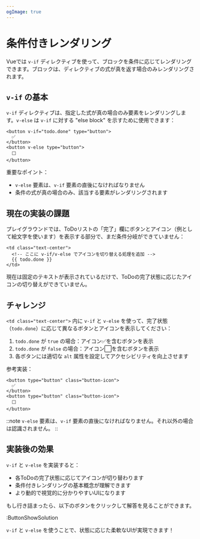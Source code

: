 ```yaml
---
ogImage: true
---
```


# 条件付きレンダリング

Vueでは `v-if` ディレクティブを使って、ブロックを条件に応じてレンダリングできます。ブロックは、ディレクティブの式が真を返す場合のみレンダリングされます。

## `v-if` の基本

`v-if` ディレクティブは、指定した式が真の場合のみ要素をレンダリングします。`v-else` は `v-if` に対する "else block" を示すために使用できます：

```vue
<button v-if="todo.done" type="button">
  ✅
</button>
<button v-else type="button">
  ⬜
</button>
```

重要なポイント：
- `v-else` 要素は、`v-if` 要素の直後になければなりません
- 条件の式が真の場合のみ、該当する要素がレンダリングされます

## 現在の実装の課題

プレイグラウンドでは、ToDoリストの「完了」欄にボタンとアイコン（例として絵文字を使います）を表示する部分で、まだ条件分岐ができていません：

```vue
<td class="text-center">
  <!-- ここに v-if/v-else でアイコンを切り替える処理を追加 -->
  {{ todo.done }}
</td>
```

現在は固定のテキストが表示されているだけで、ToDoの完了状態に応じたアイコンの切り替えができていません。

## チャレンジ

`<td class="text-center">` 内に `v-if` と `v-else` を使って、完了状態（`todo.done`）に応じて異なるボタンとアイコンを表示してください：

1. `todo.done` が `true` の場合：アイコン✅を含むボタンを表示
2. `todo.done` が `false` の場合：アイコン⬜を含むボタンを表示
3. 各ボタンには適切な `alt` 属性を設定してアクセシビリティを向上させます

参考実装：
```vue
<button type="button" class="button-icon">
  ✅
</button>
<button type="button" class="button-icon">
  ⬜
</button>
```

::note
`v-else` 要素は、`v-if` 要素の直後になければなりません。それ以外の場合は認識されません。
::

## 実装後の効果

`v-if` と `v-else` を実装すると：
- 各ToDoの完了状態に応じてアイコンが切り替わります
- 条件付きレンダリングの基本概念が理解できます
- より動的で視覚的に分かりやすいUIになります

もし行き詰まったら、以下のボタンをクリックして解答を見ることができます。

:ButtonShowSolution

`v-if` と `v-else` を使うことで、状態に応じた柔軟なUIが実現できます！
